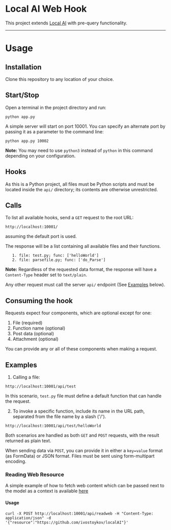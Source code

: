 # Local AI Web Hook

This project extends [Local AI](https://github.com/ivostoykov/localAI) with pre-query functionality.

---

# Usage

## Installation
Clone this repository to any location of your choice.

## Start/Stop
Open a terminal in the project directory and run:


```
python app.py
```

A simple server will start on port 10001. You can specify an alternate port by passing it as a parameter to the command line:

```
python app.py 10002
```

**Note:** You may need to use `python3` instead of `python` in this command depending on your configuration.

## Hooks
As this is a Python project, all files must be Python scripts and must be located inside the `api/` directory; its contents are otherwise unrestricted.

## Calls

To list all available hooks, send a `GET` request to the root URL:

```
http://localhost:10001/
```

assuming the default port is used.

The response will be a list containing all available files and their functions.
```
   1. file: test.py; func: ['helloWorld']
   2. file: parsefile.py; func: ['do_Parse']
```

**Note:** Regardless of the requested data format, the response will have a `Content-Type` header set to `text/plain`.

Any other request must call the server `api/` endpoint (See [Examples](#examples) below).

## Consuming the hook

Requests expect four components, which are optional except for one:
1. File (required)
2. Function name (optional)
3. Post data (optional)
4. Attachment (optional)

You can provide any or all of these components when making a request.

## Examples

1. Calling a file:
```
http://localhost:10001/api/test
```

In this scenario, `test.py` file must define a default function that can handle the request.

2. To invoke a specific function, include its name in the URL path, separated from the file name by a slash ('/').

```
http://localhost:10001/api/test/helloWorld
```

Both scenarios are handled as both `GET` and `POST` requests, with the result returned as plain text.

When sending data via `POST`, you can provide it in either a `key=value` format (as FormData) or JSON format. Files must be sent using form-multipart encoding.

### Reading Web Resource

A simple example of how to fetch web content which can be passed next to the model as a context is available [here](api/readweb.py)

#### Usage

```
curl -X POST http://localhost:10001/api/readweb -H "Content-Type: application/json" -d '{"resource":"https://github.com/ivostoykov/localAI"}'
```